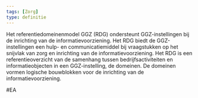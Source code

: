 ```yaml
---
tags: [Zorg]
type: definitie
---
```

Het referentiedomeinenmodel GGZ (RDG) ondersteunt GGZ-instellingen bij de inrichting van de informatievoorziening. Het RDG biedt de GGZ-instellingen een hulp- en communicatiemiddel bij vraagstukken op het snijvlak van zorg en inrichting van de informatievoorziening. Het RDG is een referentieoverzicht van de samenhang tussen bedrijfsactiviteiten en informatieobjecten in een GGZ-instelling, de domeinen. De domeinen vormen logische bouwblokken voor de inrichting van de informatievoorziening.

#EA 